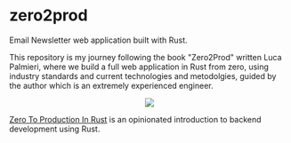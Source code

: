 # zero2prod
Email Newsletter web application built with Rust.




This repository is my journey following the book "Zero2Prod" written Luca Palmieri, where we build a full web application in Rust from zero, using industry standards and current technologies and metodolgies, guided by the author which is an extremely experienced engineer.



<div align="center"><a href="https://zero2prod.com" target="_blank"><img src="https://www.zero2prod.com/assets/img/zero2prod_banner.webp" /></a></div>

[Zero To Production In Rust](https://zero2prod.com) is an opinionated introduction to backend development using Rust.
